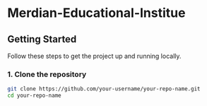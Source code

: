 # Merdian-Educational-Institue


## Getting Started

Follow these steps to get the project up and running locally.

### 1. Clone the repository

```bash
git clone https://github.com/your-username/your-repo-name.git
cd your-repo-name
